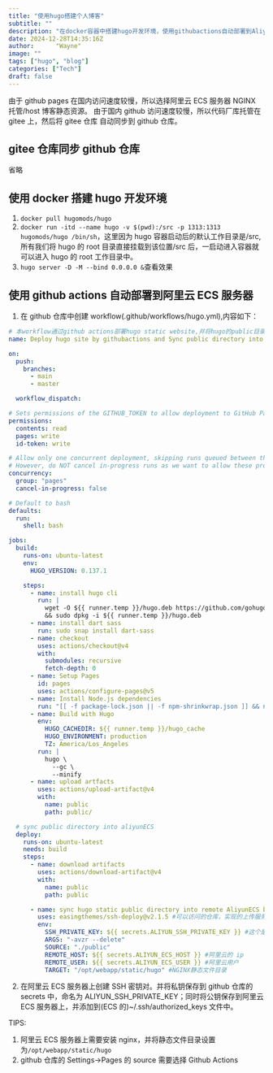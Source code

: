 ```yaml
---
title: "使用hugo搭建个人博客"
subtitle: ""
description: "在docker容器中搭建hugo开发环境，使用githubactions自动部署到AliyunECS ningx服务器上。"
date: 2024-12-28T14:35:16Z
author:      "Wayne"
image: ""
tags: ["hugo", "blog"]
categories: ["Tech"]
draft: false
---
```


由于 github pages 在国内访问速度较慢，所以选择阿里云 ECS 服务器 NGINX 托管/host 博客静态资源。
由于国内 github 访问速度较慢，所以代码厂库托管在 gitee 上，然后将 gitee 仓库 自动同步到 github 仓库。

## gitee 仓库同步 github 仓库

省略

## 使用 docker 搭建 hugo 开发环境

1. `docker pull hugomods/hugo`
2. `docker run -itd --name hugo -v $(pwd):/src -p 1313:1313 hugomods/hugo /bin/sh`，这里因为 hugo 容器启动后的默认工作目录是/src,所有我们将 hugo 的 root 目录直接挂载到该位置/src 后，一启动进入容器就可以进入 hugo 的 root 工作目录中。
3. `hugo server -D -M --bind 0.0.0.0 &`查看效果

## 使用 github actions 自动部署到阿里云 ECS 服务器

1. 在 github 仓库中创建 workflow(.github/workflows/hugo.yml),内容如下：

```yml
# 本workflow通过github actions部署hugo static website,并将hugo的public目录内容sync同步到aliyunECS机器的nginx static文件目录中
name: Deploy hugo site by githubactions and Sync public directory into Aliyun ECS disk

on:
  push:
    branches:
      - main
      - master

  workflow_dispatch:

# Sets permissions of the GITHUB_TOKEN to allow deployment to GitHub Pages
permissions:
  contents: read
  pages: write
  id-token: write

# Allow only one concurrent deployment, skipping runs queued between the run in-progress and latest queued.
# However, do NOT cancel in-progress runs as we want to allow these production deployments to complete.
concurrency:
  group: "pages"
  cancel-in-progress: false

# Default to bash
defaults:
  run:
    shell: bash

jobs:
  build:
    runs-on: ubuntu-latest
    env:
      HUGO_VERSION: 0.137.1

    steps:
      - name: install hugo cli
        run: |
          wget -O ${{ runner.temp }}/hugo.deb https://github.com/gohugoio/hugo/releases/download/v${HUGO_VERSION}/hugo_extended_${HUGO_VERSION}_linux-amd64.deb \
          && sudo dpkg -i ${{ runner.temp }}/hugo.deb
      - name: install dart sass
        run: sudo snap install dart-sass
      - name: checkout
        uses: actions/checkout@v4
        with:
          submodules: recursive
          fetch-depth: 0
      - name: Setup Pages
        id: pages
        uses: actions/configure-pages@v5
      - name: Install Node.js dependencies
        run: "[[ -f package-lock.json || -f npm-shrinkwrap.json ]] && npm ci || true"
      - name: Build with Hugo
        env:
          HUGO_CACHEDIR: ${{ runner.temp }}/hugo_cache
          HUGO_ENVIRONMENT: production
          TZ: America/Los_Angeles
        run: |
          hugo \
            --gc \
            --minify
      - name: upload artfacts
        uses: actions/upload-artifact@v4
        with:
          name: public
          path: public/

  # sync public directory into aliyunECS
  deploy:
    runs-on: ubuntu-latest
    needs: build
    steps:
      - name: download artifacts
        uses: actions/download-artifact@v4
        with:
          name: public
          path: public

      - name: sync hugo static public directory into remote AliyunECS by SSH
        uses: easingthemes/ssh-deploy@v2.1.5 #可以访问的仓库，实现的上传服务器步骤被封装在此action
        env:
          SSH_PRIVATE_KEY: ${{ secrets.ALIYUN_SSH_PRIVATE_KEY }} #这个是阿里云的私钥
          ARGS: "-avzr --delete"
          SOURCE: "./public"
          REMOTE_HOST: ${{ secrets.ALIYUN_ECS_HOST }} #阿里云的 ip
          REMOTE_USER: ${{ secrets.ALIYUN_ECS_USER }} #阿里云用户
          TARGET: "/opt/webapp/static/hugo" #NGINX静态文件目录
```

2. 在阿里云 ECS 服务器上创建 SSH 密钥对。并将私钥保存到 github 仓库的 secrets 中，命名为 ALIYUN_SSH_PRIVATE_KEY；同时将公钥保存到阿里云 ECS 服务器上，并添加到(ECS 的)~/.ssh/authorized_keys 文件中。

TIPS:

1. 阿里云 ECS 服务器上需要安装 nginx，并将静态文件目录设置为`/opt/webapp/static/hugo`
2. github 仓库的 Settings->Pages 的 source 需要选择 Github Actions

